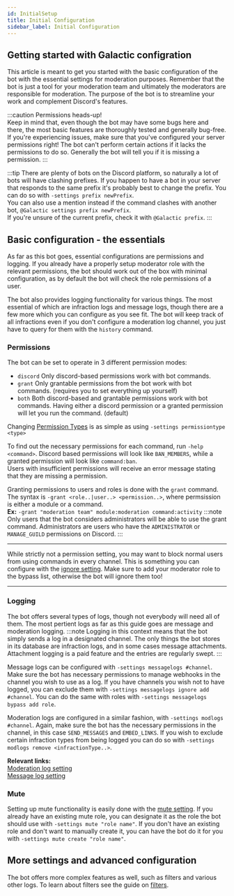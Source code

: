 ```yaml
---
id: InitialSetup
title: Initial Configuration
sidebar_label: Initial Configuration
---
```


## Getting started with Galactic configration  
This article is meant to get you started with the basic configuration of the bot with the essential settings for moderation purposes. Remember that the bot is just a tool for your moderation team and ultimately the moderators are responsible for moderation. The purpose of the bot is to streamline your work and complement Discord's features.

:::caution Permissions heads-up!  
Keep in mind that, even though the bot may have some bugs here and there, the most basic features are thoroughly tested and generally bug-free. If you're experiencing issues, make sure that you've configured your server permissions right! The bot can't perform certain actions if it lacks the permissions to do so. Generally the bot will tell you if it is missing a permission.
:::

:::tip
There are plenty of bots on the Discord platform, so naturally a lot of bots will have clashing prefixes. If you happen to have a bot in your server that responds to the same prefix it's probably best to change the prefix. You can do so with `-settings prefix newPrefix`.  
You can also use a mention instead if the command clashes with another bot, `@Galactic settings prefix newPrefix`.  
If you're unsure of the current prefix, check it with `@Galactic prefix`.
:::

## Basic configuration - the essentials  
As far as this bot goes, essential configurations are permissions and logging. If you already have a properly setup moderator role with the relevant permissions, the bot should work out of the box with minimal configuration, as by default the bot will check the role permissions of a user.  

The bot also provides logging functionality for various things. The most essential of which are infraction logs and message logs, though there are a few more which you can configure as you see fit. The bot will keep track of all infractions even if you don't configure a moderation log channel, you just have to query for them with the `history` command.

### Permissions  
The bot can be set to operate in 3 different permission modes:  
- `discord` Only discord-based permissions work with bot commands.
- `grant` Only grantable permissions from the bot work with bot commands. (requires you to set everything up yourself)
- `both` Both discord-based and grantable permissions work with bot commands. Having either a discord permission or a granted permission will let you run the command. (default)  

Changing [Permission Types](../settings/administration/PermissionType) is as simple as using `-settings permissiontype <type>`

To find out the necessary permissions for each command, run `-help <command>`. Discord based permissions will look like `BAN_MEMBERS`, while a granted permission will look like `command:ban`.  
Users with insufficient permissions will receive an error message stating that they are missing a permission.

Granting permissions to users and roles is done with the `grant` command.  
The syntax is `-grant <role..|user..> <permission..>`, where permsission is either a module or a command.  
**Ex:** `-grant "moderation team" module:moderation command:activity`
:::note
Only users that the bot considers administrators will be able to use the grant command. Administrators are users who have the `ADMINISTRATOR` or `MANAGE_GUILD` permissions on Discord.
:::

***

While strictly not a permission setting, you may want to block normal users from using commands in every channel. This is something you can configure with the [ignore setting](../settings/administration/IgnoreChannels). Make sure to add your moderator role to the bypass list, otherwise the bot will ignore them too!

***

### Logging  
The bot offers several types of logs, though not everybody will need all of them. The most pertient logs as far as this guide goes are message and moderation logging.
:::note
Logging in this context means that the bot simply sends a log in a designated channel. The only things the bot stores in its database are infraction logs, and in some cases message attachments. Attachment logging is a paid feature and the entries are regularly swept.
:::

Message logs can be configured with `-settings messagelogs #channel`. Make sure the bot has necessary permissions to manage webhooks in the channel you wish to use as a log. If you have channels you wish not to have logged, you can exclude them with `-settings messagelogs ignore add #channel`. You can do the same with roles with `-settings messagelogs bypass add role`. 

Moderation logs are configured in a similar fashion, with `-settings modlogs #channel`. Again, make sure the bot has the necessary permissions in the channel, in this case `SEND_MESSAGES` and `EMBED_LINKS`. If you wish to exclude certain infraction types from being logged you can do so with `-settings modlogs remove <infractionType..>`.

**Relevant links:**  
[Moderation log setting](../settings/moderation/ModerationLog)  
[Message log setting](../settings/moderation/MessageLog)  

### Mute  
Setting up mute functionality is easily done with the [mute setting](../settings/moderation/Mute). If you already have an existing mute role, you can designate it as the role the bot should use with `-settings mute "role name"`. If you don't have an existing role and don't want to manually create it, you can have the bot do it for you with `-settings mute create "role name"`.

## More settings and advanced configuration  
The bot offers more complex features as well, such as filters and various other logs. To learn about filters see the guide on [filters](./Filters).